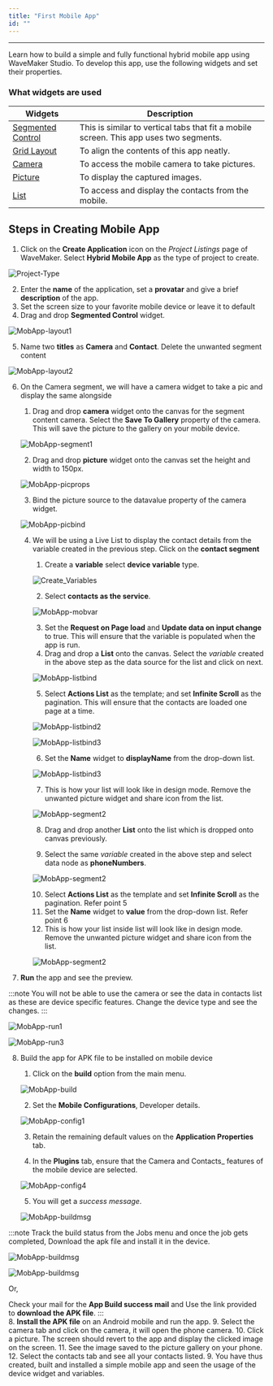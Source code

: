 ```yaml
---
title: "First Mobile App"
id: ""
---
```

---

Learn how to build a simple and fully functional hybrid mobile app using WaveMaker Studio.  To develop this app, use the following widgets and set their properties.

### What widgets are used

| Widgets | Description |
|---|---|
|[Segmented Control](/learn/app-development/widgets/mobile-widgets/segmented-control) | This is similar to vertical tabs that fit a mobile screen. This app uses two segments.|
|[Grid Layout](/learn/app-development/widgets/container/grid-layout) | To align the contents of this app neatly.|
|[Camera](/learn/app-development/widgets/mobile-widgets/camera) | To access the mobile camera to take pictures.|
|[Picture](/learn/app-development/widgets/basic/media-widgets) | To display the captured images.|
|[List](/learn/app-development/widgets/datalive/list) | To access and display the contacts from the mobile.|

## Steps in Creating Mobile App
1. Click on the **Create Application** icon on the _Project Listings_ page of WaveMaker. Select **Hybrid Mobile App** as the type of project to create. 

![Project-Type](/learn/assets/project-type.png)

2. Enter the **name** of the application, set a **provatar** and give a brief **description** of the app. 
3. Set the screen size to your favorite mobile device or leave it to default
4. Drag and drop **Segmented Control** widget.

![MobApp-layout1](/learn/assets/mobile_app_segmented_control.png)

5. Name two **titles** as **Camera** and **Contact**. Delete the unwanted segment content 

![MobApp-layout2](/learn/assets/mobile_app_segmented_naming.png)

6. On the Camera segment, we will have a camera widget to take a pic and display the same alongside
    1. Drag and drop **camera** widget onto the canvas for the segment content camera. Select the **Save To Gallery** property of the camera. This will save the picture to the gallery on your mobile device. 
    
    ![MobApp-segment1](/learn/assets/mobile_app_camera_widget.png)
    
    2. Drag and drop **picture** widget onto the canvas set the height and width to 150px.
     
     ![MobApp-picprops](/learn/assets/mobile_app_picture_widget_props.png)
     
    3. Bind the picture source to the datavalue property of the camera widget.
     
     ![MobApp-picbind](/learn/assets/mobile_app_camera_to_picture_bind.png)
     
    4. We will be using a Live List to display the contact details from the variable created in the previous step. Click on the **contact segment**
        1. Create a **variable** select **device variable** type.
        
        ![Create_Variables](/learn/assets/mobile_app_device_variable.png)
        
        2. Select **contacts as the service**.
        
        ![MobApp-mobvar](/learn/assets/mobile_app_contact_variable.png)
        
        3. Set the **Request on Page load** and **Update data on input change** to true. This will ensure that the variable is populated when the app is run.
        4. Drag and drop a **List** onto the canvas. Select the _variable_ created in the above step as the data source for the list and click on next.
        
         ![MobApp-listbind](/learn/assets/mobile_app_existing_variable.png)
         
        5. Select **Actions List** as the template; and set **Infinite Scroll** as the pagination. This will ensure that the contacts are loaded one page at a time.
        
         ![MobApp-listbind2](/learn/assets/mobile_app_list_template.png)
         
         ![MobApp-listbind3](/learn/assets/mobile_app_pagination_type.png)
         
        6. Set the **Name** widget to **displayName** from the drop-down list.
        
        ![MobApp-listbind3](/learn/assets/mobile_app_name_label_bind.png)  
        
        7. This is how your list will look like in design mode. Remove the unwanted picture widget and share icon from the list. 
        
        ![MobApp-segment2](/learn/assets/mobile_app_list_view.png)
        
        8. Drag and drop another **List** onto the list which is dropped onto canvas previously.  
        
        9. Select the same _variable_ created in the above step and select data node as **phoneNumbers**.
         
         ![MobApp-segment2](/learn/assets/mobile_app_phonenumbers_list_bind.png)
         
        10. Select **Actions List** as the template and set **Infinite Scroll** as the pagination. Refer point 5
        11. Set the **Name** widget to **value** from the drop-down list. Refer point 6
        12. This is how your list inside list will look like in design mode. Remove the unwanted picture widget and share icon from the list.
         
         ![MobApp-segment2](/learn/assets/mobile_app_list_inside_list_remove_unwanted.png)
         
7. **Run** the app and see the preview.
 
:::note
You will not be able to use the camera or see the data in contacts list as these are device specific features. 
Change the device type and see the changes.
:::
  
![MobApp-run1](/learn/assets/mobile_app_preview_mode.png) 
 
![MobApp-run3](/learn/assets/mobile_app_select_device.png)

 
8. Build the app for APK file to be installed on mobile device
    1. Click on the **build** option from the main menu.
     
     ![MobApp-build](/learn/assets/mobile_app_menu_build_for_android.png)
     
    2. Set the **Mobile Configurations**, Developer details. 
    
    ![MobApp-config1](/learn/assets/mobile_app_build_developer_configuration.png)
    
    3. Retain the remaining default values on the **Application Properties** tab.
    
    4. In the **Plugins** tab, ensure that the Camera and Contacts_ features of the mobile device are selected. 
    
    ![MobApp-config4](/learn/assets/mobile_app_plugins.png)
    
    5. You will get a _success message_. 
    
    ![MobApp-buildmsg](/learn/assets/mobile_app_build_confirmation_message.png)
    
:::note
 Track the build status from the Jobs menu and once the job gets completed, Download the apk file and install it in the device.
    
  ![MobApp-buildmsg](/learn/assets/mobile_app_build_job_tracking.png)
     
  ![MobApp-buildmsg](/learn/assets/mobile_app_build_job_completed.png)
  
  Or,
  
 Check your mail for the **App Build success mail**  and Use the link provided to **download the APK file**.
:::      
   8. **Install the APK file** on an Android mobile and run the app.
   9. Select the camera tab and click on the camera, it will open the phone camera.
   10. Click a picture. The screen should revert to the app and display the clicked image on the screen.
   11. See the image saved to the picture gallery on your phone.
   12. Select the contacts tab and see all your contacts listed.
9. You have thus created, built and installed a simple mobile app and seen the usage of the device widget and variables.

